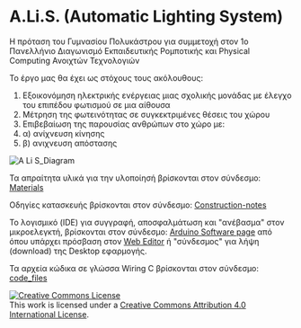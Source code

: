 # A.Li.S. (Automatic Lighting System)
Η πρόταση του Γυμνασίου Πολυκάστρου για συμμετοχή στον 1ο Πανελλήνιο Διαγωνισμό Εκπαιδευτικής Ρομποτικής και Physical Computing Ανοιχτών Τεχνολογιών

Το έργο μας θα έχει ως στόχους τους ακόλουθους:
1) Εξοικονόμηση ηλεκτρικής ενέργειας μιας σχολικής μονάδας με έλεγχο του επιπέδου φωτισμού σε μια αίθουσα
2) Μέτρηση της φωτεινότητας σε συγκεκτριμένες θέσεις του χώρου
3) Επιβεβαίωση της παρουσίας ανθρώπων στο χώρο με:
4) α) ανίχνευση κίνησης 
5) β) ανιχνευση απόστασης

![A Li S_Diagram](https://github.com/konsk/ALiS/blob/master/Schematics-Images/A.Li.S_diagram.png)

Τα απραίτητα υλικά για την υλοποίησή βρίσκονται στον σύνδεσμο: [Materials](https://github.com/konsk/ALiS/blob/master/Materials.md)

Οδηγίες κατασκευής βρίσκονται στον σύνδεσμο: [Construction-notes](https://github.com/konsk/ALiS/blob/master/Construction-notes.md)

Το λογισμικό (IDE) για συγγραφή, αποσφαλμάτωση και "ανέβασμα"  στον μικροελεγκτή, βρίσκονται στον σύνδεσμο: [Arduino Software page](https://www.arduino.cc/en/Main/Software) από όπου υπάρχει πρόσβαση στον [Web Editor](https://create.arduino.cc/editor) ή "σύνδεσμος"  για λήψη (download) της Desktop εφαρμογής.

Τα αρχεία κώδικα σε γλώσσα Wiring C βρίσκονται στον σύνδεσμο: [code_files](https://github.com/konsk/A.Li.S./tree/master/code_files)


<a rel="license" href="http://creativecommons.org/licenses/by/4.0/"><img alt="Creative Commons License" style="border-width:0" src="https://i.creativecommons.org/l/by/4.0/88x31.png" /></a><br />This work is licensed under a <a rel="license" href="http://creativecommons.org/licenses/by/4.0/">Creative Commons Attribution 4.0 International License</a>.
